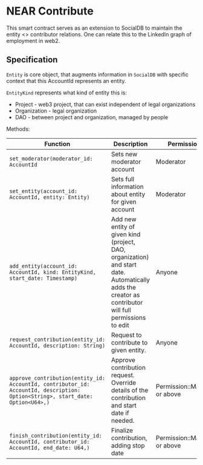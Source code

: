 # NEAR Contribute

This smart contract serves as an extension to SocialDB to maintain the entity <> contributor relations.
One can relate this to the LinkedIn graph of employment in web2.

## Specification

`Entity` is core object, that augments information in `SocialDB` with specific context that this AccountId represents an entity.

`EntityKind` represents what kind of entity this is:
 - Project - web3 project, that can exist independent of legal organizations
 - Organization - legal organization
 - DAO - between project and organization, managed by people

Methods:

| Function | Description | Permissions |
| - | - | - |
| `set_moderator(moderator_id: AccountId` | Sets new moderator account | Moderator |
| `set_entity(account_id: AccountId, entity: Entity)` | Sets full information about entity for given account | Moderator |
| `add_entity(account_id: AccountId, kind: EntityKind, start_date: Timestamp)` | Add new entity of given kind (project, DAO, organization) and start date. Automatically adds the creator as contributor will full permissions to edit | Anyone |
| `request_contribution(entity_id: AccountId, description: String)` | Request to contribute to given entity. | Anyone |
| `approve_contribution(entity_id: AccountId, contributor_id: AccountId, description: Option<String>, start_date: Option<U64>,)` | Approve contribution request. Override details of the contribution and start date if needed. | Permission::Manager or above |
| `finish_contribution(entity_id: AccountId, contributor_id: AccountId, end_date: U64,)` | Finalize contribution, adding stop date | Permission::Manager or above |
